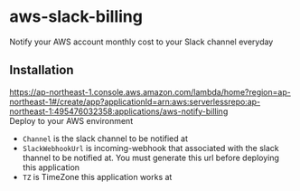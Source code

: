 # aws-slack-billing
Notify your AWS account monthly cost to your Slack channel everyday

## Installation
https://ap-northeast-1.console.aws.amazon.com/lambda/home?region=ap-northeast-1#/create/app?applicationId=arn:aws:serverlessrepo:ap-northeast-1:495476032358:applications/aws-notify-billing  
Deploy to your AWS environment

- `Channel` is the slack channel to be notified at
- `SlackWebhookUrl` is incoming-webhook that associated with the slack thannel to be notified at. You must generate this url before deploying this application
- `TZ` is TimeZone this application works at

